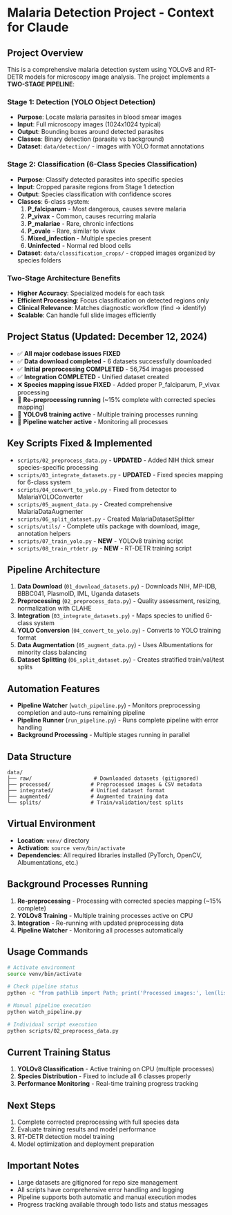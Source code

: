 # Malaria Detection Project - Context for Claude

## Project Overview
This is a comprehensive malaria detection system using YOLOv8 and RT-DETR models for microscopy image analysis. The project implements a **TWO-STAGE PIPELINE**:

### Stage 1: Detection (YOLO Object Detection)
- **Purpose**: Locate malaria parasites in blood smear images
- **Input**: Full microscopy images (1024x1024 typical)
- **Output**: Bounding boxes around detected parasites
- **Classes**: Binary detection (parasite vs background)
- **Dataset**: `data/detection/` - images with YOLO format annotations

### Stage 2: Classification (6-Class Species Classification)
- **Purpose**: Classify detected parasites into specific species
- **Input**: Cropped parasite regions from Stage 1 detection
- **Output**: Species classification with confidence scores
- **Classes**: 6-class system:
  1. **P_falciparum** - Most dangerous, causes severe malaria
  2. **P_vivax** - Common, causes recurring malaria
  3. **P_malariae** - Rare, chronic infections
  4. **P_ovale** - Rare, similar to vivax
  5. **Mixed_infection** - Multiple species present
  6. **Uninfected** - Normal red blood cells
- **Dataset**: `data/classification_crops/` - cropped images organized by species folders

### Two-Stage Architecture Benefits
- **Higher Accuracy**: Specialized models for each task
- **Efficient Processing**: Focus classification on detected regions only
- **Clinical Relevance**: Matches diagnostic workflow (find → identify)
- **Scalable**: Can handle full slide images efficiently

## Project Status (Updated: December 12, 2024)
- ✅ **All major codebase issues FIXED**
- ✅ **Data download completed** - 6 datasets successfully downloaded
- ✅ **Initial preprocessing COMPLETED** - 56,754 images processed  
- ✅ **Integration COMPLETED** - Unified dataset created
- ❌ **Species mapping issue FIXED** - Added proper P_falciparum, P_vivax processing
- 🔄 **Re-preprocessing running** (~15% complete with corrected species mapping)
- 🔄 **YOLOv8 training active** - Multiple training processes running
- 🤖 **Pipeline watcher active** - Monitoring all processes

## Key Scripts Fixed & Implemented
- `scripts/02_preprocess_data.py` - **UPDATED** - Added NIH thick smear species-specific processing
- `scripts/03_integrate_datasets.py` - **UPDATED** - Fixed species mapping for 6-class system  
- `scripts/04_convert_to_yolo.py` - Fixed from detector to MalariaYOLOConverter
- `scripts/05_augment_data.py` - Created comprehensive MalariaDataAugmenter
- `scripts/06_split_dataset.py` - Created MalariaDatasetSplitter
- `scripts/utils/` - Complete utils package with download, image, annotation helpers
- `scripts/07_train_yolo.py` - **NEW** - YOLOv8 training script
- `scripts/08_train_rtdetr.py` - **NEW** - RT-DETR training script

## Pipeline Architecture
1. **Data Download** (`01_download_datasets.py`) - Downloads NIH, MP-IDB, BBBC041, PlasmoID, IML, Uganda datasets
2. **Preprocessing** (`02_preprocess_data.py`) - Quality assessment, resizing, normalization with CLAHE
3. **Integration** (`03_integrate_datasets.py`) - Maps species to unified 6-class system
4. **YOLO Conversion** (`04_convert_to_yolo.py`) - Converts to YOLO training format
5. **Data Augmentation** (`05_augment_data.py`) - Uses Albumentations for minority class balancing  
6. **Dataset Splitting** (`06_split_dataset.py`) - Creates stratified train/val/test splits

## Automation Features
- **Pipeline Watcher** (`watch_pipeline.py`) - Monitors preprocessing completion and auto-runs remaining pipeline
- **Pipeline Runner** (`run_pipeline.py`) - Runs complete pipeline with error handling
- **Background Processing** - Multiple stages running in parallel

## Data Structure
```
data/
├── raw/                    # Downloaded datasets (gitignored)
├── processed/             # Preprocessed images & CSV metadata  
├── integrated/            # Unified dataset format
├── augmented/             # Augmented training data
└── splits/                # Train/validation/test splits
```

## Virtual Environment
- **Location**: `venv/` directory
- **Activation**: `source venv/bin/activate`  
- **Dependencies**: All required libraries installed (PyTorch, OpenCV, Albumentations, etc.)

## Background Processes Running
1. **Re-preprocessing** - Processing with corrected species mapping (~15% complete)
2. **YOLOv8 Training** - Multiple training processes active on CPU
3. **Integration** - Re-running with updated preprocessing data
4. **Pipeline Watcher** - Monitoring all processes automatically

## Usage Commands
```bash
# Activate environment
source venv/bin/activate

# Check pipeline status
python -c "from pathlib import Path; print('Processed images:', len(list(Path('data/processed/images').glob('*.jpg'))))"

# Manual pipeline execution
python watch_pipeline.py

# Individual script execution
python scripts/02_preprocess_data.py
```

## Current Training Status
1. **YOLOv8 Classification** - Active training on CPU (multiple processes)
2. **Species Distribution** - Fixed to include all 6 classes properly
3. **Performance Monitoring** - Real-time training progress tracking

## Next Steps
1. Complete corrected preprocessing with full species data
2. Evaluate training results and model performance
3. RT-DETR detection model training
4. Model optimization and deployment preparation

## Important Notes
- Large datasets are gitignored for repo size management
- All scripts have comprehensive error handling and logging
- Pipeline supports both automatic and manual execution modes
- Progress tracking available through todo lists and status messages